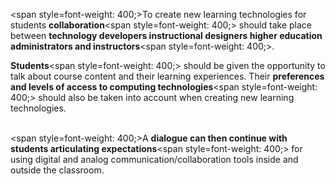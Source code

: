<span style=font-weight: 400;>To create new learning technologies for students </span>**collaboration**<span style=font-weight: 400;> should take place between </span>**technology developers instructional designers higher education administrators and instructors**<span style=font-weight: 400;>. </span>

**Students**<span style=font-weight: 400;> should be given the opportunity to talk about course content and their learning experiences. Their </span>**preferences and levels of access to computing technologies**<span style=font-weight: 400;> should also be taken into account when creating new learning technologies. </span></p>  <p><br><span style=font-weight: 400;>A </span>**dialogue can then continue with students articulating expectations**<span style=font-weight: 400;> for using digital and analog communication/collaboration tools inside and outside the classroom.</span>